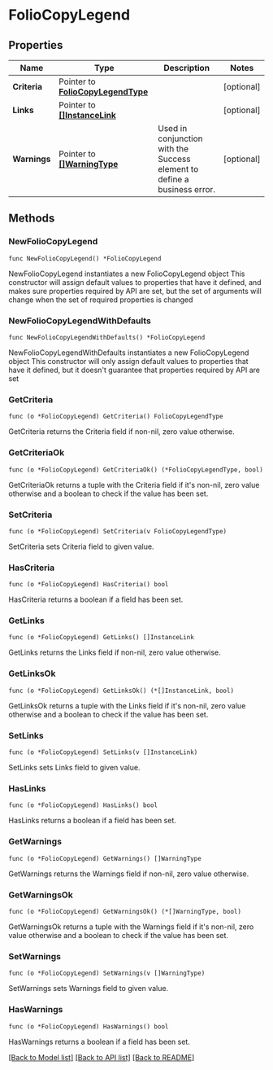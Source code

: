 # FolioCopyLegend

## Properties

Name | Type | Description | Notes
------------ | ------------- | ------------- | -------------
**Criteria** | Pointer to [**FolioCopyLegendType**](FolioCopyLegendType.md) |  | [optional] 
**Links** | Pointer to [**[]InstanceLink**](InstanceLink.md) |  | [optional] 
**Warnings** | Pointer to [**[]WarningType**](WarningType.md) | Used in conjunction with the Success element to define a business error. | [optional] 

## Methods

### NewFolioCopyLegend

`func NewFolioCopyLegend() *FolioCopyLegend`

NewFolioCopyLegend instantiates a new FolioCopyLegend object
This constructor will assign default values to properties that have it defined,
and makes sure properties required by API are set, but the set of arguments
will change when the set of required properties is changed

### NewFolioCopyLegendWithDefaults

`func NewFolioCopyLegendWithDefaults() *FolioCopyLegend`

NewFolioCopyLegendWithDefaults instantiates a new FolioCopyLegend object
This constructor will only assign default values to properties that have it defined,
but it doesn't guarantee that properties required by API are set

### GetCriteria

`func (o *FolioCopyLegend) GetCriteria() FolioCopyLegendType`

GetCriteria returns the Criteria field if non-nil, zero value otherwise.

### GetCriteriaOk

`func (o *FolioCopyLegend) GetCriteriaOk() (*FolioCopyLegendType, bool)`

GetCriteriaOk returns a tuple with the Criteria field if it's non-nil, zero value otherwise
and a boolean to check if the value has been set.

### SetCriteria

`func (o *FolioCopyLegend) SetCriteria(v FolioCopyLegendType)`

SetCriteria sets Criteria field to given value.

### HasCriteria

`func (o *FolioCopyLegend) HasCriteria() bool`

HasCriteria returns a boolean if a field has been set.

### GetLinks

`func (o *FolioCopyLegend) GetLinks() []InstanceLink`

GetLinks returns the Links field if non-nil, zero value otherwise.

### GetLinksOk

`func (o *FolioCopyLegend) GetLinksOk() (*[]InstanceLink, bool)`

GetLinksOk returns a tuple with the Links field if it's non-nil, zero value otherwise
and a boolean to check if the value has been set.

### SetLinks

`func (o *FolioCopyLegend) SetLinks(v []InstanceLink)`

SetLinks sets Links field to given value.

### HasLinks

`func (o *FolioCopyLegend) HasLinks() bool`

HasLinks returns a boolean if a field has been set.

### GetWarnings

`func (o *FolioCopyLegend) GetWarnings() []WarningType`

GetWarnings returns the Warnings field if non-nil, zero value otherwise.

### GetWarningsOk

`func (o *FolioCopyLegend) GetWarningsOk() (*[]WarningType, bool)`

GetWarningsOk returns a tuple with the Warnings field if it's non-nil, zero value otherwise
and a boolean to check if the value has been set.

### SetWarnings

`func (o *FolioCopyLegend) SetWarnings(v []WarningType)`

SetWarnings sets Warnings field to given value.

### HasWarnings

`func (o *FolioCopyLegend) HasWarnings() bool`

HasWarnings returns a boolean if a field has been set.


[[Back to Model list]](../README.md#documentation-for-models) [[Back to API list]](../README.md#documentation-for-api-endpoints) [[Back to README]](../README.md)


